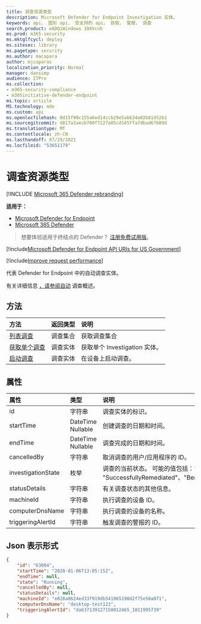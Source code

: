 ```yaml
---
title: 调查资源类型
description: Microsoft Defender for Endpoint Investigation 实体。
keywords: api， 图形 api， 受支持的 api， 获取， 警报， 调查
search.product: eADQiWindows 10XVcnh
ms.prod: m365-security
ms.mktglfcycl: deploy
ms.sitesec: library
ms.pagetype: security
ms.author: macapara
author: mjcaparas
localization_priority: Normal
manager: dansimp
audience: ITPro
ms.collection:
- m365-security-compliance
- m365initiative-defender-endpoint
ms.topic: article
MS.technology: mde
ms.custom: api
ms.openlocfilehash: 0d15f90c155a6ed14ccb29e5ab634a02b01d52b1
ms.sourcegitcommit: d817a3aecb700f7227a05cd165ffa7dbad67b09d
ms.translationtype: MT
ms.contentlocale: zh-CN
ms.lasthandoff: 07/29/2021
ms.locfileid: "53651179"
---
```

# <a name="investigation-resource-type"></a>调查资源类型

[!INCLUDE [Microsoft 365 Defender rebranding](../../includes/microsoft-defender.md)]

**适用于：**
- [Microsoft Defender for Endpoint](https://go.microsoft.com/fwlink/p/?linkid=2154037)
- [Microsoft 365 Defender](https://go.microsoft.com/fwlink/?linkid=2118804)

> 想要体验适用于终结点的 Defender？ [注册免费试用版](https://signup.microsoft.com/create-account/signup?products=7f379fee-c4f9-4278-b0a1-e4c8c2fcdf7e&ru=https://aka.ms/MDEp2OpenTrial?ocid=docs-wdatp-exposedapis-abovefoldlink)。

[!include[Microsoft Defender for Endpoint API URIs for US Government](../../includes/microsoft-defender-api-usgov.md)]

[!include[Improve request performance](../../includes/improve-request-performance.md)]

代表 Defender for Endpoint 中的自动调查实体。

有关详细信息 [，请参阅自动](automated-investigations.md) 调查概述。

## <a name="methods"></a>方法

方法|返回类型|说明
:---|:---|:---
[列表调查](get-investigation-collection.md)|调查集合|获取调查集合
[获取单个调查](get-investigation-object.md)|调查实体|获取单个 Investigation 实体。
[启动调查](initiate-autoir-investigation.md)|调查实体|在设备上启动调查。

## <a name="properties"></a>属性

属性|类型|说明
:---|:---|:---
id|字符串|调查实体的标识。 
startTime|DateTime Nullable|创建调查的日期和时间。
endTime|DateTime Nullable|调查完成的日期和时间。
cancelledBy|字符串|取消调查的用户/应用程序的 ID。
investigationState|枚举|调查的当前状态。 可能的值包括："Unknown"、"Terminated"、 "SuccessfullyRemediated"、"Benign"、"Failed"、"PartiallyRemediated"、"Running"、"PendingApproval"、"PendingResource"、"PartiallyInvestigated"、"TerminatedByUser"、"TerminatedBySystem"、"Queued"、"InnerFailure"、"PreexistingAlert"、"UnsupportedOs"、"UnsupportedAlertType"和"SuppressedAlert"。
statusDetails|字符串|有关调查状态的其他信息。
machineId|字符串|执行调查的设备 ID。
computerDnsName|字符串|执行调查的设备的名称。
triggeringAlertId|字符串|触发调查的警报的 ID。

## <a name="json-representation"></a>Json 表示形式

```json
{
    "id": "63004",
    "startTime": "2020-01-06T13:05:15Z",
    "endTime": null,
    "state": "Running",
    "cancelledBy": null,
    "statusDetails": null,
    "machineId": "e828a0624ed33f919db541065190d2f75e50a071",
    "computerDnsName": "desktop-test123",
    "triggeringAlertId": "da637139127150012465_1011995739"
}
```
